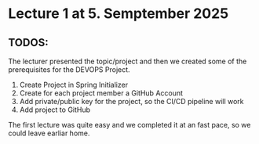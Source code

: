 # Lecture 1 at 5. Semptember 2025

## TODOS:

The lecturer presented the topic/project and then we created some of the prerequisites for the DEVOPS Project.

1. Create Project in Spring Initializer
2. Create for each project member a GitHub Account
3. Add private/public key for the project, so the CI/CD pipeline will work
4. Add project to GitHub

The first lecture was quite easy and we completed it at an fast pace, so we could leave earliar home.


